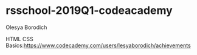 # rsschool-2019Q1-codeacademy
Olesya Borodich

HTML CSS Basics:https://www.codecademy.com/users/lesyaborodich/achievements
